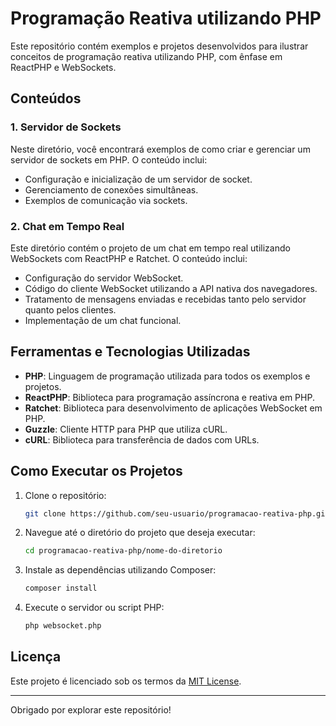 # Programação Reativa utilizando PHP

Este repositório contém exemplos e projetos desenvolvidos para ilustrar conceitos de programação reativa utilizando PHP, com ênfase em ReactPHP e WebSockets.

## Conteúdos

### 1. Servidor de Sockets

Neste diretório, você encontrará exemplos de como criar e gerenciar um servidor de sockets em PHP. O conteúdo inclui:
- Configuração e inicialização de um servidor de socket.
- Gerenciamento de conexões simultâneas.
- Exemplos de comunicação via sockets.

### 2. Chat em Tempo Real

Este diretório contém o projeto de um chat em tempo real utilizando WebSockets com ReactPHP e Ratchet. O conteúdo inclui:
- Configuração do servidor WebSocket.
- Código do cliente WebSocket utilizando a API nativa dos navegadores.
- Tratamento de mensagens enviadas e recebidas tanto pelo servidor quanto pelos clientes.
- Implementação de um chat funcional.

## Ferramentas e Tecnologias Utilizadas

- **PHP**: Linguagem de programação utilizada para todos os exemplos e projetos.
- **ReactPHP**: Biblioteca para programação assíncrona e reativa em PHP.
- **Ratchet**: Biblioteca para desenvolvimento de aplicações WebSocket em PHP.
- **Guzzle**: Cliente HTTP para PHP que utiliza cURL.
- **cURL**: Biblioteca para transferência de dados com URLs.

## Como Executar os Projetos

1. Clone o repositório:
    ```sh
    git clone https://github.com/seu-usuario/programacao-reativa-php.git
    ```

2. Navegue até o diretório do projeto que deseja executar:
    ```sh
    cd programacao-reativa-php/nome-do-diretorio
    ```

3. Instale as dependências utilizando Composer:
    ```sh
    composer install
    ```

4. Execute o servidor ou script PHP:
    ```sh
    php websocket.php
    ```

## Licença

Este projeto é licenciado sob os termos da [MIT License](LICENSE).

---

Obrigado por explorar este repositório!
